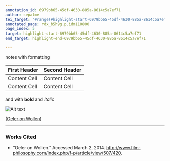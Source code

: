 ```yaml
---
annotation_id: 6979bb65-45df-4630-885a-8614c5a7ef71
author: sepalme
tei_target: "#range(#highlight-start-6979bb65-45df-4630-885a-8614c5a7ef71, #highlight-end-6979bb65-45df-4630-885a-8614c5a7ef71)"
annotated_page: rdx_b5h9g.p.idm110800
page_index: 5
target: highlight-start-6979bb65-45df-4630-885a-8614c5a7ef71
end_target: highlight-end-6979bb65-45df-4630-885a-8614c5a7ef71

---
```

notes with formatting

First Header  | Second Header
------------- | -------------
Content Cell  | Content Cell
Content Cell  | Content Cell

and with **bold** and *italic*

![Alt text](https://www.royalcanin.com/~/media/Royal-Canin/Product-Categories/cat-adult-landing-hero.ashx)

([Oeler on Wollen](#zotero-XWMU3W29))

---

### Works Cited

* <a name="zotero-XWMU3W29" id="zotero-XWMU3W29"></a>“Oeler on Wollen.” Accessed March 2, 2014. http://www.film-philosophy.com/index.php/f-p/article/view/507/420.